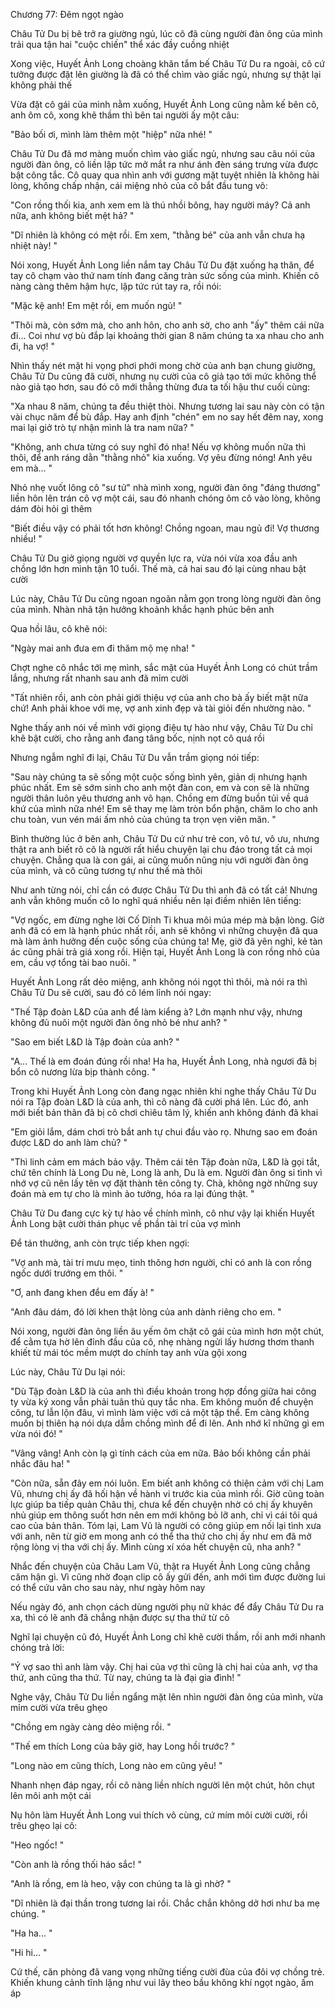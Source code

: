 




Chương 77: Đêm ngọt ngào

Châu Tử Du bị bê trở ra giường ngủ, lúc cô đã cùng người đàn ông của mình trải qua tận hai "cuộc chiến" thể xác đầy cuồng nhiệt

Xong việc, Huyết Ảnh Long choàng khăn tắm bế Châu Tử Du ra ngoài, cô cứ tưởng được đặt lên giường là đã có thể chìm vào giấc ngủ, nhưng sự thật lại không phải thế

Vừa đặt cô gái của mình nằm xuống, Huyết Ảnh Long cũng nằm kế bên cô, anh ôm cô, xong khẽ thầm thì bên tai người ấy một câu:

"Bảo bối ơi, mình làm thêm một "hiệp" nữa nhé! "

Châu Tử Du đã mơ màng muốn chìm vào giấc ngủ, nhưng sau câu nói của người đàn ông, cô liền lập tức mở mắt ra như ánh đèn sáng trưng vừa được bật công tắc. Cô quay qua nhìn anh với gương mặt tuyệt nhiên là không hài lòng, không chấp nhận, cái miệng nhỏ của cô bắt đầu tung võ:

"Con rồng thối kia, anh xem em là thú nhồi bông, hay người máy? Cả anh nữa, anh không biết mệt hả? "

"Dĩ nhiên là không có mệt rồi. Em xem, "thằng bé" của anh vẫn chưa hạ nhiệt này! "

Nói xong, Huyết Ảnh Long liền nắm tay Châu Tử Du đặt xuống hạ thân, để tay cô chạm vào thứ nam tính đang căng tràn sức sống của mình. Khiến cô nàng càng thêm hậm hực, lập tức rút tay ra, rồi nói:

"Mặc kệ anh! Em mệt rồi, em muốn ngủ! "

"Thôi mà, còn sớm mà, cho anh hôn, cho anh sờ, cho anh "ấy" thêm cái nữa đi... Coi như vợ bù đắp lại khoảng thời gian 8 năm chúng ta xa nhau cho anh đi, ha vợ! "

Nhìn thấy nét mặt hi vọng phơi phới mong chờ của anh bạn chung giường, Châu Tử Du cũng đã cười, nhưng nụ cười của cô giả tạo tới mức không thể nào giả tạo hơn, sau đó cô mới thẳng thừng đưa ta tối hậu thư cuối cùng:

"Xa nhau 8 năm, chúng ta đều thiệt thòi. Nhưng tương lai sau này còn có tận vài chục năm để bù đắp. Hay anh định "chén" em no say hết đêm nay, xong mai lại giở trò tự nhận mình là tra nam nữa? "

"Không, anh chưa từng có suy nghĩ đó nha! Nếu vợ không muốn nữa thì thôi, để anh ráng dằn "thằng nhỏ" kia xuống. Vợ yêu đừng nóng! Anh yêu em mà... "

Nhỏ nhẹ vuốt lông cô "sư tử" nhà mình xong, người đàn ông "đáng thương" liền hôn lên trán cô vợ một cái, sau đó nhanh chóng ôm cô vào lòng, không dám đòi hỏi gì thêm

"Biết điều vậy có phải tốt hơn không! Chồng ngoan, mau ngủ đi! Vợ thương nhiều! "

Châu Tử Du giở giọng người vợ quyền lực ra, vừa nói vừa xoa đầu anh chồng lớn hơn mình tận 10 tuổi. Thế mà, cả hai sau đó lại cùng nhau bật cười

Lúc này, Châu Tử Du cũng ngoan ngoãn nằm gọn trong lòng người đàn ông của mình. Nhàn nhã tận hưởng khoảnh khắc hạnh phúc bên anh

Qua hồi lâu, cô khẽ nói:

"Ngày mai anh đưa em đi thăm mộ mẹ nha! "

Chợt nghe cô nhắc tới mẹ mình, sắc mặt của Huyết Ảnh Long có chút trầm lắng, nhưng rất nhanh sau anh đã mỉm cười

"Tất nhiên rồi, anh còn phải giới thiệu vợ của anh cho bà ấy biết mặt nữa chứ! Anh phải khoe với mẹ, vợ anh xinh đẹp và tài giỏi đến nhường nào. "

Nghe thấy anh nói về mình với giọng điệu tự hào như vậy, Châu Tử Du chỉ khẽ bật cười, cho rằng anh đang tâng bốc, nịnh nọt cô quá rồi

Nhưng ngẫm nghĩ đi lại, Châu Tử Du vẫn trầm giọng nói tiếp:

"Sau này chúng ta sẽ sống một cuộc sống bình yên, giản dị nhưng hạnh phúc nhất. Em sẽ sớm sinh cho anh một đàn con, em và con sẽ là những người thân luôn yêu thương anh vô hạn. Chồng em đừng buồn tủi về quá khứ của mình nữa nhé! Em sẽ thay mẹ làm tròn bổn phận, chăm lo cho anh chu toàn, vun vén mái ấm nhỏ của chúng ta trọn vẹn viên mãn. "

Bình thường lúc ở bên anh, Châu Tử Du cứ như trẻ con, vô tư, vô ưu, nhưng thật ra anh biết rõ cô là người rất hiểu chuyện lại chu đáo trong tất cả mọi chuyện. Chẳng qua là con gái, ai cũng muốn nũng nịu với người đàn ông của mình, và cô cũng tương tự như thế mà thôi

Như anh từng nói, chỉ cần có được Châu Tử Du thì anh đã có tất cả! Nhưng anh vẫn không muốn cô lo nghĩ quá nhiều nên lại điềm nhiên lên tiếng:

"Vợ ngốc, em đừng nghe lời Cố Dĩnh Ti khua môi múa mép mà bận lòng. Giờ anh đã có em là hạnh phúc nhất rồi, anh sẽ không vì những chuyện đã qua mà làm ảnh hưởng đến cuộc sống của chúng ta! Mẹ, giờ đã yên nghỉ, kẻ tàn ác cũng phải trả giá xong rồi. Hiện tại, Huyết Ảnh Long là con rồng nhỏ của em, cầu vợ tổng tài bao nuôi. "

Huyết Ảnh Long rất dẻo miệng, anh không nói ngọt thì thôi, mà nói ra thì Châu Tử Du sẽ cười, sau đó cô lém lỉnh nói ngay:

"Thế Tập đoàn L&D của anh để làm kiểng à? Lớn mạnh như vậy, nhưng không đủ nuôi một người đàn ông nhỏ bé như anh? "

"Sao em biết L&D là Tập đoàn của anh? "

"A... Thế là em đoán đúng rồi nha! Ha ha, Huyết Ảnh Long, nhà ngươi đã bị bổn cô nương lừa bịp thành công. "

Trong khi Huyết Ảnh Long còn đang ngạc nhiên khi nghe thấy Châu Tử Du nói ra Tập đoàn L&D là của anh, thì cô nàng đã cười phá lên. Lúc đó, anh mới biết bản thân đã bị cô chơi chiêu tâm lý, khiến anh không đánh đã khai

"Em giỏi lắm, dám chơi trò bắt anh tự chui đầu vào rọ. Nhưng sao em đoán được L&D do anh làm chủ? "

"Thì linh cảm em mách bảo vậy. Thêm cái tên Tập đoàn nữa, L&D là gọi tắt, chứ tên chính là Long Du nè, Long là anh, Du là em. Người đàn ông si tình vì nhớ vợ cũ nên lấy tên vợ đặt thành tên công ty. Chà, không ngờ những suy đoán mà em tự cho là mình ảo tưởng, hóa ra lại đúng thật. "

Châu Tử Du đang cực kỳ tự hào về chính mình, cô như vậy lại khiến Huyết Ảnh Long bật cười thán phục về phần tài trí của vợ mình

Để tán thưởng, anh còn trực tiếp khen ngợi:

"Vợ anh mà, tài trí mưu mẹo, tinh thông hơn người, chỉ có anh là con rồng ngốc dưới trướng em thôi. "

"Ơ, anh đang khen đểu em đấy à! "

"Anh đâu dám, đó lời khen thật lòng của anh dành riêng cho em. "

Nói xong, người đàn ông liền âu yếm ôm chặt cô gái của mình hơn một chút, để cằm tựa hờ lên đỉnh đầu của cô, nhẹ nhàng ngửi lấy hương thơm thanh khiết từ mái tóc mềm mượt do chính tay anh vừa gội xong

Lúc này, Châu Tử Du lại nói:

"Dù Tập đoàn L&D là của anh thì điều khoản trong hợp đồng giữa hai công ty vừa ký xong vẫn phải tuân thủ quy tắc nha. Em không muốn để chuyện công, tư lẫn lộn đâu, vì mình làm việc với cả một tập thể. Em càng không muốn bị thiên hạ nói dựa dẫm chồng mình để đi lên. Anh nhớ kĩ những gì em vừa nói đó! "

"Vâng vâng! Anh còn lạ gì tính cách của em nữa. Bảo bối không cần phải nhắc đâu ha! "

"Còn nữa, sẵn đây em nói luôn. Em biết anh không có thiện cảm với chị Lam Vũ, nhưng chị ấy đã hối hận về hành vi trước kia của mình rồi. Giờ cũng toàn lực giúp ba tiếp quản Châu thị, chưa kể đến chuyện nhờ có chị ấy khuyên nhủ giúp em thông suốt hơn nên em mới không bỏ lỡ anh, chỉ vì cái tôi quá cao của bản thân. Tóm lại, Lam Vũ là người có công giúp em nối lại tình xưa với anh, nên từ giờ em mong anh có thể tha thứ cho chị ấy như em đã mở rộng lòng vị tha với chị ấy. Mình cùng xí xóa hết chuyện cũ, nha anh? "

Nhắc đến chuyện của Châu Lam Vũ, thật ra Huyết Ảnh Long cũng chẳng căm hận gì. Vì cũng nhờ đoạn clip cô ấy gửi đến, anh mới tìm được đường lui có thể cứu vãn cho sau này, như ngày hôm nay

Nếu ngày đó, anh chọn cách dùng người phụ nữ khác để đẩy Châu Tử Du ra xa, thì có lẽ anh đã chẳng nhận được sự tha thứ từ cô

Nghĩ lại chuyện cũ đó, Huyết Ảnh Long chỉ khẽ cười thầm, rồi anh mới nhanh chóng trả lời:

"Ý vợ sao thì anh làm vậy. Chị hai của vợ thì cũng là chị hai của anh, vợ tha thứ, anh cũng tha thứ. Từ nay, chúng ta là đại gia đình! "

Nghe vậy, Châu Tử Du liền ngẩng mặt lên nhìn người đàn ông của mình, vừa mỉm cười vừa trêu ghẹo

"Chồng em ngày càng dẻo miệng rồi. "

"Thế em thích Long của bây giờ, hay Long hồi trước? "

"Long nào em cũng thích, Long nào em cũng yêu! "

Nhanh nhẹn đáp ngay, rồi cô nàng liền nhích người lên một chút, hôn chụt lên môi anh một cái

Nụ hôn làm Huyết Ảnh Long vui thích vô cùng, cứ mím môi cười cười, rồi trêu ghẹo lại cô:

"Heo ngốc! "

"Còn anh là rồng thối háo sắc! "

"Anh là rồng, em là heo, vậy con chúng ta là gì nhờ? "

"Dĩ nhiên là đại thần trong tương lai rồi. Chắc chắn không dở hơi như ba mẹ chúng. "

"Ha ha... "

"Hi hi... "

Cứ thế, căn phòng đã vang vọng những tiếng cười đùa của đôi vợ chồng trẻ. Khiến khung cảnh tĩnh lặng như vui lây theo bầu không khí ngọt ngào, ấm áp




